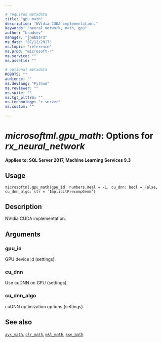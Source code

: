 ```yaml
--- 
 
# required metadata 
title: "gpu_math" 
description: "NVidia CUDA implementation." 
keywords: "neural network, math, gpu" 
author: "bradsev" 
manager: "jhubbard" 
ms.date: "07/12/2017" 
ms.topic: "reference" 
ms.prod: "microsoft-r" 
ms.service: "" 
ms.assetid: "" 
 
# optional metadata 
ROBOTS: "" 
audience: "" 
ms.devlang: "Python" 
ms.reviewer: "" 
ms.suite: "" 
ms.tgt_pltfrm: "" 
ms.technology: "r-server" 
ms.custom: "" 
 
---
```


# *microsoftml.gpu_math*: Options for *rx_neural_network*


**Applies to: SQL Server 2017, Machine Learning Services 9.3**


## Usage



```
microsoftml.gpu_math(gpu_id: numbers.Real = -1, cu_dnn: bool = False, cu_dnn_algo: str = ‘ImplicitPrecompGemm’)
```




## Description

NVidia CUDA implementation.


## Arguments


### gpu_id

GPU device id (settings).


### cu_dnn

Use cuDNN on GPU (settings).


### cu_dnn_algo

cuDNN optimization options (settings).


## See also

[`avx_math`](avx_math.md),
[`clr_math`](clr_math.md),
[`mkl_math`](mkl_math.md),
[`sse_math`](sse_math.md)
